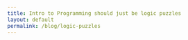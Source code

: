 ```yaml
---
title: Intro to Programming should just be logic puzzles
layout: default
permalink: /blog/logic-puzzles
---
```

<head>
		<meta charset="utf-8">
		<meta name="viewport" content="width=device-width, initial-scale = 1.0, maximum-scale=1.0, user-scalable=no" />
		<meta property="og:description" content="Personal perfolio website of Steven Sawtelle">
		<meta property="og:site_name" content="Intro to Programming should just be logic puzzles" />
		<title>Intro to Programming should just be logic puzzles - Steven Sawtelle</title>
		<link rel="stylesheet" type="text/css" href="../../../css/style.css">
		<!-- Global site tag (gtag.js) - Google Analytics -->
		<script async src="https://www.googletagmanager.com/gtag/js?id=UA-137815317-1"></script>
		<script>
		  window.dataLayer = window.dataLayer || [];
		  function gtag(){dataLayer.push(arguments);}
		  gtag('js', new Date());

		  gtag('config', 'UA-137815317-1');
		</script>
</head>

<body>

<div class="content" style="width: 100%, margin: 0 auto">
<h2><i>Intro to Programming Should Just Be Logic Puzzles</i></h2>

<p>With how clear it is that having your brain set up to tackle problems effectively is important, I find it incorrect to argue Haskell vs Java or C++ vs Python. Instead, I propose that we start programmers out with no programming at all, and instead give them logic puzzles as their intro.</p>


<p>While not limited to only Japanese creators, the name “Japanese logic puzzle” is commonly used for a specific type of grid-based puzzle that tickle the brain in almost the exact way that a good programming problem does. While I won’t go into detail on it here, a really solid example I would give for this type of puzzle is one called Slitherlink (https://en.wikipedia.org/wiki/Slitherlink). Popularized by the same company that brought sudoku to the masses, Slitherlink is a relatively simple game: create one contiguous loop that fills a board with all of the numbered squares adjacent to the corresponding number of line segments of the loop. It takes less than 10 minutes to explain the rules an go through an example.</p>

<p>See 
<a class="linked" rel="nofollow" href="https://www.conceptispuzzles.com/index.aspx?uri=puzzle/slitherlink" alt="slitherlink rules">here</a> for the rules and <a class="linked" rel="nofollow" href="https://www.conceptispuzzles.com/index.aspx?uri=puzzle/slitherlink/techniques" alt="slitherlink techniques">here</a> for some strategies to start solving puzzles. <a class="linked" rel="nofollow" href="https://www.brainbashers.com/showslitherlink.asp" alt="slitherlink">Play the puzzle directly online here!</a></p>

<p>While it may seem to just be a game at first glance, any programmer who does the puzzle will find themselves feeling almost as if they are programming. One part of the puzzle forms, another part of the puzzle forms, you synthesize your mental model of how different parts interact, and the lines blur on whether you’re solving a Slitherlink or optimizing a sorting algorithm. When I do a Slitherlink, the corners of my brain that are satisfyingly itched are identical to what happens I solve a good coding section at work.</p>

<p>I think there are a number of benefits that starting students with puzzles would provide, but the single biggest advantage I would argue is the increase in accessibility it would give our field. I cannot tell you how many times I have told people I am a programmer and they tell me “Oh I hated math, I could never!” (It’s also a reason I generally dislike the term software engineer over programmer, as equating what I do with the work of something like a civil engineer feels extremely disingenuous to both parties). This is made even worse by the fact that our field has a special problem with diversity, and the type of student to say they didn’t like math is often the exact type of representation that would make our whole field stronger for being included. If we were to be honest about how little math is needed for 99% of us (I rarely use anything more than basic geometry/algebra) and instead focus on the absolute thrill of working through a difficult problem piece by piece until crescendoing it into a beautiful solution, we would surely do a much better job of hooking in students who would otherwise give up on the monotony of dealing with compiler errors that read like gibberish to them.</p>

<p>There are plenty of programmers all too happy to gatekeep the field (looking at you, Stack Overflow), and in the absence of a strong counter impulse, they will win by default. Not only would puzzles be an awesome way to start your first programming class, they would show you that this big daunting major is actually fundamentally easy at its core. Just like with a Slitherlink puzzle, take the code logically and piece by piece, and you’ll find a beautiful solution in no time. In fact, why not make your first big project an automatic solver for the logic puzzle you started your course working on manually?</p>

<p>Remember, the violinist is altered by their choice of violin. A professional’s mind is unable to be altered by the tools they use. Rather than nitpick the specific language we start students on (which matters just a little bit), let’s get them addicted to, and very good at, solving tricky problems (which matters a lot bit).</p>

</div>
</body>